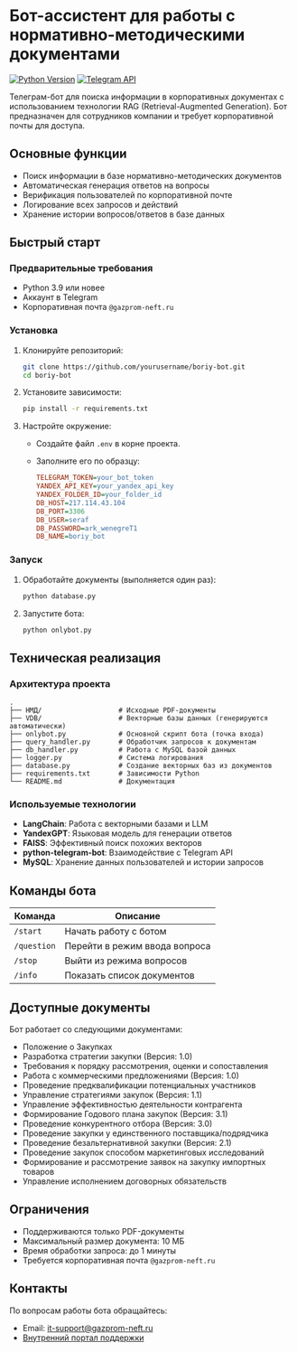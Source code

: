# Бот-ассистент для работы с нормативно-методическими документами

[![Python Version](https://img.shields.io/badge/python-3.9+-blue.svg)](https://www.python.org/downloads/)
[![Telegram API](https://img.shields.io/badge/Telegram%20Bot%20API-20.3-blue.svg)](https://core.telegram.org/bots/api)

Телеграм-бот для поиска информации в корпоративных документах с использованием технологии RAG (Retrieval-Augmented Generation). Бот предназначен для сотрудников компании и требует корпоративной почты для доступа.

## Основные функции

- Поиск информации в базе нормативно-методических документов
- Автоматическая генерация ответов на вопросы
- Верификация пользователей по корпоративной почте
- Логирование всех запросов и действий
- Хранение истории вопросов/ответов в базе данных

## Быстрый старт

### Предварительные требования

- Python 3.9 или новее
- Аккаунт в Telegram
- Корпоративная почта `@gazprom-neft.ru`

### Установка

1. Клонируйте репозиторий:

   ```bash
   git clone https://github.com/yourusername/boriy-bot.git
   cd boriy-bot
   ```

2. Установите зависимости:

   ```bash
   pip install -r requirements.txt
   ```

3. Настройте окружение:

   - Создайте файл `.env` в корне проекта.
   - Заполните его по образцу:

     ```ini
     TELEGRAM_TOKEN=your_bot_token
     YANDEX_API_KEY=your_yandex_api_key
     YANDEX_FOLDER_ID=your_folder_id
     DB_HOST=217.114.43.104
     DB_PORT=3306
     DB_USER=seraf
     DB_PASSWORD=ark_wenegreT1
     DB_NAME=boriy_bot
     ```

### Запуск

1. Обработайте документы (выполняется один раз):

   ```bash
   python database.py
   ```

2. Запустите бота:

   ```bash
   python onlybot.py
   ```

## Техническая реализация

### Архитектура проекта

```
.
├── НМД/                   # Исходные PDF-документы
├── VDB/                   # Векторные базы данных (генерируются автоматически)
├── onlybot.py             # Основной скрипт бота (точка входа)
├── query_handler.py       # Обработчик запросов к документам
├── db_handler.py          # Работа с MySQL базой данных
├── logger.py              # Система логирования
├── database.py            # Создание векторных баз из документов
├── requirements.txt       # Зависимости Python
└── README.md              # Документация
```

### Используемые технологии

- **LangChain**: Работа с векторными базами и LLM
- **YandexGPT**: Языковая модель для генерации ответов
- **FAISS**: Эффективный поиск похожих векторов
- **python-telegram-bot**: Взаимодействие с Telegram API
- **MySQL**: Хранение данных пользователей и истории запросов

## Команды бота

| Команда     | Описание                        |
|-------------|---------------------------------|
| `/start`    | Начать работу с ботом          |
| `/question` | Перейти в режим ввода вопроса  |
| `/stop`     | Выйти из режима вопросов       |
| `/info`     | Показать список документов     |

## Доступные документы

Бот работает со следующими документами:

- Положение о Закупках
- Разработка стратегии закупки (Версия: 1.0)
- Требования к порядку рассмотрения, оценки и сопоставления
- Работа с коммерческими предложениями (Версия: 1.0)
- Проведение предквалификации потенциальных участников
- Управление стратегиями закупок (Версия: 1.1)
- Управление эффективностью деятельности контрагента
- Формирование Годового плана закупок (Версия: 3.1)
- Проведение конкурентного отбора (Версия: 3.0)
- Проведение закупки у единственного поставщика/подрядчика
- Проведение безальтернативной закупки (Версия: 2.1)
- Проведение закупок способом маркетинговых исследований
- Формирование и рассмотрение заявок на закупку импортных товаров
- Управление исполнением договорных обязательств

## Ограничения

- Поддерживаются только PDF-документы
- Максимальный размер документа: 10 МБ
- Время обработки запроса: до 1 минуты
- Требуется корпоративная почта `@gazprom-neft.ru`

## Контакты

По вопросам работы бота обращайтесь:

- Email: [it-support@gazprom-neft.ru](mailto:it-support@gazprom-neft.ru)
- [Внутренний портал поддержки](https://internal-portal.gazprom-neft.ru)
